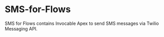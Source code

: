 # SMS-for-Flows
SMS for Flows contains Invocable Apex to send SMS messages via Twilio Messaging API.
